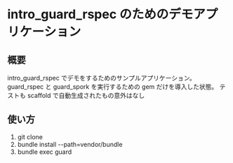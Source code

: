 # intro_guard_rspec のためのデモアプリケーション

## 概要
intro_guard_rspec でデモをするためのサンプルアプリケーション。
guard_rspec と guard_spork を実行するための gem だけを導入した状態。
テストも scaffold で自動生成されたもの意外はなし

## 使い方
1. git clone <this repo>
2. bundle install --path=vendor/bundle
3. bundle exec guard
